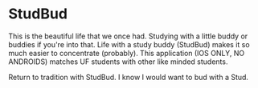 # StudBud
This is the beautiful life that we once had. Studying with a little buddy or buddies if you're into that. Life with a study buddy (StudBud) makes it so much easier to concentrate (probably). This application (IOS ONLY, NO ANDROIDS) matches UF students with other like minded students. 

Return to tradition with StudBud. I know I would want to bud with a Stud. 
